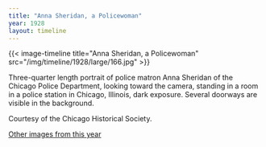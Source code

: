```yaml
---
title: "Anna Sheridan, a Policewoman"
year: 1928
layout: timeline
---
```


{{< image-timeline title="Anna Sheridan, a Policewoman" src="/img/timeline/1928/large/166.jpg" >}}


Three-quarter length portrait of police matron Anna Sheridan of the Chicago Police Department, looking toward the camera, standing in a room in a police station in Chicago, Illinois, dark exposure. Several doorways are visible in the background. 

Courtesy of the Chicago Historical Society.  

[Other images from this year](/historical/timeline/1928)